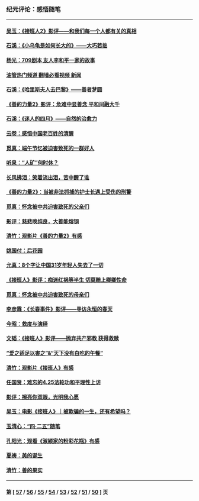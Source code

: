 ### 纪元评论：感悟随笔
---
#### [吴玉：《接班人2》影评——和我们每一个人都有关的真相](../../pages/nsc1035/n14041114.md?07300330) 
#### [石溪：《小乌龟是如何长大的》——大巧若拙](../../pages/nsc1035/n14037479.md?07300330) 
#### [杨光：709剧本 友人李和平一家的故事](../../pages/nsc1035/n14032047.md?07300330) 
#### [油管热门频道 翻墙必看视频 新闻](ok?07300330)
#### [石溪：《哈里斯夫人去巴黎》——善者梦圆](../../pages/nsc1035/n14031778.md?07300330) 
#### [《善的力量2》影评：危难中显善念 平和间融大千](../../pages/nsc1035/n14028390.md?07300330) 
#### [石溪：《迷人的四月》——自然的治愈力](../../pages/nsc1035/n14027049.md?07300330) 
#### [云卷：感悟中国老百姓的清醒](../../pages/nsc1035/n14025152.md?07300330) 
#### [觅真：端午节忆被迫害致死的一群好人](../../pages/nsc1035/n14020985.md?07300330) 
#### [听泉：“人矿”何时休？](../../pages/nsc1035/n14016609.md?07300330) 
#### [长风拂泪：笑着流出泪，苦中醒了谁](../../pages/nsc1035/n14016469.md?07300330) 
#### [《善的力量2》：当被非法抓捕的护士长遇上受伤的刑警](../../pages/nsc1035/n14015561.md?07300330) 
#### [觅真：怀念被中共迫害致死的父亲们](../../pages/nsc1035/n14014258.md?07300330) 
#### [影评：慈悲唤纯良，大善能熔钢](../../pages/nsc1035/n14010867.md?07300330) 
#### [清竹：观影片《善的力量2》有感](../../pages/nsc1035/n14010015.md?07300330) 
#### [姚国付：后花园](../../pages/nsc1035/n14005301.md?07300330) 
#### [允真：8个字让中国31岁年轻人失去了一切](../../pages/nsc1035/n13999093.md?07300330) 
#### [《接班人》影评：痴迷红祸等半生 切莫赔上卿卿性命](../../pages/nsc1035/n13998676.md?07300330) 
#### [觅真：怀念被中共迫害致死的母亲们](../../pages/nsc1035/n13997271.md?07300330) 
#### [李彦霖：《长春事件》影评——寻访永恒的春天](../../pages/nsc1035/n13995112.md?07300330) 
#### [今昭：救度与演绎](../../pages/nsc1035/n13992670.md?07300330) 
#### [文韬：《接班人》影评——抛弃共产邪教 获得救赎](../../pages/nsc1035/n13990160.md?07300330) 
#### [“爱之适足以害之”&“天下没有白吃的午餐”](../../pages/nsc1035/n13988391.md?07300330) 
#### [清竹：观影片《接班人》有感](../../pages/nsc1035/n13983561.md?07300330) 
#### [任国贤：难忘的4.25法轮功和平理性上访](../../pages/nsc1035/n13983482.md?07300330) 
#### [影评：擦亮你双眼，光明我心愿](../../pages/nsc1035/n13982333.md?07300330) 
#### [吴玉：电影《接班人》｜被欺骗的一生，还有希望吗？](../../pages/nsc1035/n13981972.md?07300330) 
#### [玉清心：“四·二五”随笔](../../pages/nsc1035/n13978628.md?07300330) 
#### [孔阳光：观看《淑颍家的粉彩花瓶》有感](../../pages/nsc1035/n13967929.md?07300330) 
#### [夏祷：美的诞生](../../pages/nsc1035/n13962321.md?07300330) 
#### [清竹：善的果实](../../pages/nsc1035/n13963980.md?07300330) 

---
#### 第 [ [57](./57.md?07300330) / [56](./56.md?07300330) / [55](./55.md?07300330) / [54](./54.md?07300330) / [53](./53.md?07300330) / [52](./52.md?07300330) / [51](./51.md?07300330) / [50](./50.md?07300330) ] 页
